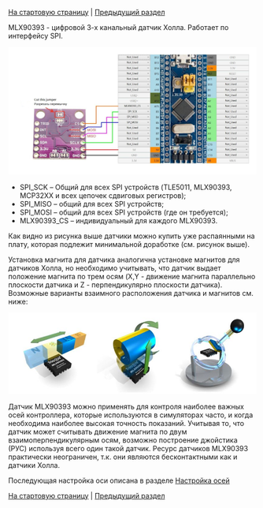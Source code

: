 

[На стартовую страницу](../README.md) | [Предыдущий раздел](Подключение-осей.md)

MLX90393 - цифровой 3-х канальный датчик Холла. Работает по интерфейсу SPI.

![](../images/A1.4.jpg)
 
* SPI_SCK – Общий для всех SPI устройств (TLE5011,  MLX90393, MCP32XX и всех цепочек сдвиговых регистров);
* SPI_MISO – общий для всех SPI устройств;
* SPI_MOSI – общий для всех SPI устройств (где он требуется);
* MLX90393_CS – индивидуальный для каждого MLX90393.

Как видно из рисунка выше датчики можно купить уже распаянными на плату, которая подлежит минимальной доработке (см. рисунок выше).

Установка магнита для датчика аналогична установке магнитов для датчиков Холла, но необходимо учитывать, что датчик выдает положение магнита по трем осям (X,Y - движение магнита параллельно плоскости датчика и Z - перпендикулярно плоскости датчика). Возможные варианты взаимного расположения датчика и магнитов см. ниже:

![](../images/A1.4.1.jpg)

Датчик MLX90393 можно применять для контроля наиболее важных осей контроллера, которые используются в симуляторах часто, и когда необходима наиболее высокая точность показаний. Учитывая то, что датчик может считывать движение магнита по двум взаимоперпендикулярным осям, возможно построение джойстика (РУС) используя всего один такой датчик. Ресурс датчиков MLX90393 практически неограничен, т.к. они являются бесконтактными как и датчики Холла.

Последующая настройка оси описана в разделе [Настройка осей](Настройка-осей.md)

[На стартовую страницу](../README.md) | [Предыдущий раздел](Подключение-осей.md)

